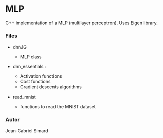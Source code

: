 # MLP 
C++ implementation of a MLP (multilayer perceptron). Uses Eigen library.

### Files
* dnnJG
	* MLP class

* dnn_essentials :
	*  Activation functions
	*  Cost functions
	*  Gradient descents algorithms

* read_mnist 
	* functions to read the MNIST dataset

### Autor
Jean-Gabriel Simard
